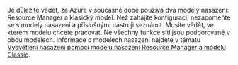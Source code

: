 Je důležité vědět, že Azure v současné době používá dva modely nasazení: Resource Manager a klasický model. Než zahájíte konfiguraci, nezapomeňte se s modely nasazení a příslušnými nástroji seznámit. Musíte vědět, ve kterém modelu chcete pracovat. Ne všechny funkce sítí jsou podporované v obou modelech. Informace o modelech nasazení najdete v tématu [Vysvětlení nasazení pomocí modelu nasazení Resource Manager a modelu Classic](../articles/resource-manager-deployment-model.md).

<!--HONumber=Sep16_HO3-->


